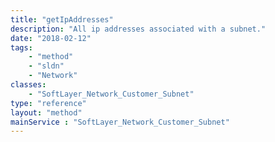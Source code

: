 ```yaml
---
title: "getIpAddresses"
description: "All ip addresses associated with a subnet."
date: "2018-02-12"
tags:
    - "method"
    - "sldn"
    - "Network"
classes:
    - "SoftLayer_Network_Customer_Subnet"
type: "reference"
layout: "method"
mainService : "SoftLayer_Network_Customer_Subnet"
---
```

